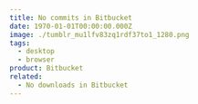 ```yaml
---
title: No commits in Bitbucket
date: 1970-01-01T00:00:00.000Z
image: ./tumblr_mu1lfv83zq1rdf37to1_1280.png
tags:
  - desktop
  - browser
product: Bitbucket
related:
  - No downloads in Bitbucket
---
```

